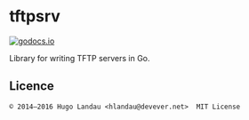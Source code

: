 # tftpsrv

[![godocs.io](https://godocs.io/github.com/hlandau/tftpsrv?status.svg)](https://godocs.io/github.com/hlandau/tftpsrv)

Library for writing TFTP servers in Go.

## Licence

    © 2014—2016 Hugo Landau <hlandau@devever.net>  MIT License

